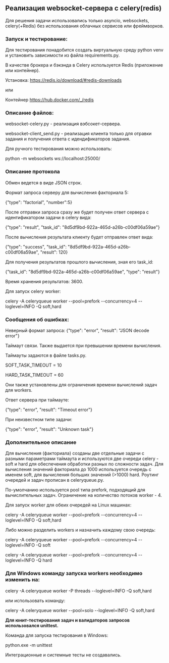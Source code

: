 
## Реализация websocket-сервера с celery(redis)

Для решения задачи использовались только asyncio, websockets, celery(+Redis) без использования облачных сервисов или фреймворков.

### **Запуск и тестирование:**

Для тестирования понадобится создать виртуальную среду python venv и установить зависимости из файла requirements.py.

В качестве брокера и бэкэнда в Celery используется Redis (приложение или контейнер).

Установка:  https://redis.io/download/#redis-downloads

или

Контейнер  https://hub.docker.com/_/redis

### **Описание файлов:**

websocket-celery.py - реализация вэбсокет-сервера.

websocket-client_send.py - реализация клиента только для отравки задания и получения ответа с идендификаторов задания.

Для ручного тестирования можно использовать:

python -m websockets ws://localhost:25000/

### **Описание протокола**

Обмен ведется в виде JSON строк.

Формат запроса серверу для вычисления факториала 5:

{"type": "factorial", "number":5}

После отправки запроса сразу же будет получен ответ сервера с идентификатором задачи в celery вида:

{"type": "result", "task_id": "8d5df9bd-922a-465d-a26b-c00df06a59ae"}

После вычисления результата клиенту будет отправлен ответ вида:

{"type": "success", "task_id": "8d5df9bd-922a-465d-a26b-c00df06a59ae", "result": 120}

Для получения результатов прошлого вычисления, зная его task_id:

{"task_id": "8d5df9bd-922a-465d-a26b-c00df06a59ae", "type": "result"}

Время хранения результатов: 3600.

Для запуск celery worker:

celery -A celeryqueue worker --pool=prefork --concurrency=4 --loglevel=INFO -Q soft,hard

### **Сообщения об ошибках:**

Неверный формат запроса:
{"type": "error", "result": "JSON decode error"}

Таймаут связи. Также выдается при превышении времени вычисления.

Таймауты задаются в файле tasks.py.

SOFT_TASK_TIMEOUT = 10

HARD_TASK_TIMEOUT = 60

Они также установлены для ограничения времени вычислений задач для workers.

Ответ сервера при таймауте:

{"type": "error", "result": "Timeout error"}

При неизвестном типе задачи:

{"type": "error", "result": "Unknown task"}

### **Дополнительное описание**

Для вычисления (факториала) созданы две отдельные задачи с разными параметрами таймаута и используются две очереди celery - soft и hard для обеспечения обработки разных по сложности задач. Для вычисления значений факториала до 1000 используется очередь с именем soft, для вычисления больших значений (>1000) hard. Роутинг очередей и задач прописан в celeryqueue.py.

По-умолчанию используется pool типа prefork, подходящий для вычислительных задач. Ограничение на количество потоков worker - 4.

Для запуск worker для обеих очередей на Linux машинах:

celery -A celeryqueue worker --pool=prefork --concurrency=4 --loglevel=INFO -Q soft,hard

Либо можно разделить workers и назначить каждому свою очередь:

celery -A celeryqueue worker --pool=prefork --concurrency=4 --loglevel=INFO -Q soft

celery -A celeryqueue worker --pool=prefork --concurrency=4 --loglevel=INFO -Q hard

### **Для Windows команду запуска workers необходимо изменить на:**

celery -A celeryqueue worker -P threads --loglevel=INFO -Q soft,hard

или использовать команду:

celery -A celeryqueue worker --pool=solo --loglevel=INFO -Q soft,hard

**Для юнит-тестирования задач и валидаторов запросов использовался unittest.**

Команда для запуска тестирования в Windows:

python.exe -m unittest

Интеграционные и системные тесты не создавались.